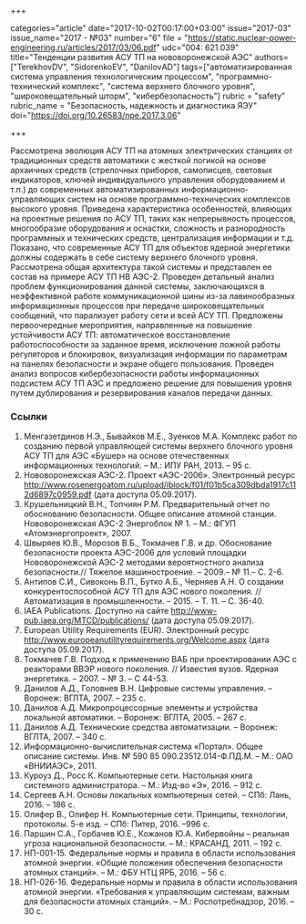 +++

categories="article"
date="2017-10-02T00:17:00+03:00"
issue="2017-03"
issue_name="2017 - №03"
number="6"
file = "https://static.nuclear-power-engineering.ru/articles/2017/03/06.pdf"
udc="004: 621.039"
title="Тенденции развития АСУ ТП на нововоронежской АЭС"
authors=["TerekhovDV", "SidorenkoEV", "DanilovАD"]
tags=["автоматизированная система управления технологическим процессом", "программно-технический комплекс", "система верхнего блочного уровня", "широковещательный шторм", "кибербезопасность"]
rubric = "safety"
rubric_name = "Безопасность, надежность и диагностика ЯЭУ"
doi="https://doi.org/10.26583/npe.2017.3.06"

+++

Рассмотрена эволюция АСУ ТП на атомных электрических станциях от традиционных средств автоматики с жесткой логикой на основе архаичных средств (стрелочных приборов, самописцев, световых индикаторов, ключей индивидуального управления оборудованием и т.п.) до современных автоматизированных информационно-управляющих систем на основе программно-технических комплексов высокого уровня. Приведена характеристика особенностей, влияющих на проектные решения по АСУ ТП, таких как непрерывность процессов, многообразие оборудования и оснастки, сложность и разнородность программных и технических средств, централизация информации и т.д. Показано, что современные АСУ ТП для объектов ядерной энергетики должны содержать в себе систему верхнего блочного уровня. Рассмотрена общая архитектура такой системы и представлен ее состав на примере АСУ ТП НВ АЭС-2. Проведен детальный анализ проблем функционирования данной системы, заключающихся в неэффективной работе коммуникационной шины из-за лавинообразных информационных процессов при передаче широковещательных сообщений, что парализует работу сети и всей АСУ ТП. Предложены первоочередные мероприятия, направленные на повышение устойчивости АСУ ТП: автоматическое восстановление работоспособности за заданное время, исключение ложной работы регуляторов и блокировок, визуализация информации по параметрам на панелях безопасности и экране общего пользования. Проведен анализ вопросов кибербезопасности работы информационных подсистем АСУ ТП АЭС и предложено решение для повышения уровня путем дублирования и резервирования каналов передачи данных.

### Ссылки

1. Менгазетдинов Н.Э., Бывайков М.Е., Зуенков М.А. Комплекс работ по созданию первой управляющей системы верхнего блочного уровня АСУ ТП для АЭС «Бушер» на основе отечественных информационных технологий. – М.: ИПУ РАН, 2013. – 95 c.
2. Нововоронежская АЭС-2. Проект «АЭС-2006». Электронный ресурс http://www.rosenergoatom.ru/upload/iblock/f01/f01b5ca309dbda1917c112d6897c0959.pdf (дата доступа 05.09.2017).
3. Крушельницкий В.Н., Топчиян Р.М. Предварительный отчет по обоснованию безопасности. Общее описание атомной станции. Нововоронежская АЭС-2 Энергоблок № 1. – М.: ФГУП «Атомэнергопроект», 2007.
4. Швыряев Ю.В., Морозов В.Б., Токмачев Г.В. и др. Обоснование безопасности проекта АЭС-2006 для условий площадки Нововоронежской АЭС-2 методами вероятностного анализа безопасности.// Тяжелое машиностроение. – 2009.– № 11.– С. 2-6.
5. Антипов С.И., Сивоконь В.П., Бутко А.Б., Черняев А.Н. О создании конкурентоспособной АСУ ТП для АЭС нового поколения. // Автоматизация в промышленности. – 2015. – Т. 11. – С. 36-40.
6. IAEA Publications. Доступно на сайте http://www-pub.iaea.org/MTCD/publications/ (дата доступа 05.09.2017).
7. European Utility Requirements (EUR). Электронный ресурс http://www.europeanutilityrequirements.org/Welcome.aspx (дата доступа 05.09.2017).
8. Токмачев Г.В. Подход к применению ВАБ при проектировании АЭС с реакторами ВВЭР нового поколения. // Известия вузов. Ядерная энергетика. – 2007. – № 3. – C 44-53.
9. Данилов А.Д., Головнев В.Н. Цифровые системы управления. – Воронеж: ВГЛТА, 2007. – 235 с.
10. Данилов А.Д. Микропроцессорные элементы и устройства локальной автоматики. – Воронеж: ВГЛТА, 2005. – 267 с.
11. Данилов А.Д. Технические средства автоматизации. – Воронеж: ВГЛТА, 2007. – 340 с.
12. Информационно-вычислительная система «Портал». Общее описание системы. Инв. № 590 85 090.23512.014-Ф.ПД.М. – М.: ОАО «ВНИИАЭС», 2011.
13. Куроуз Д., Росс К. Компьютерные сети. Настольная книга системного администратора. – М.: Изд-во «Э», 2016. – 912 с.
14. Сергеев А.Н. Основы локальных компьютерных сетей. – СПб: Лань, 2016. – 186 с.
15. Олифер В., Олифер Н. Компьютерные сети. Принципы, технологии, протоколы. 5-е изд. – СПб: Питер, 2016. –996 с.
16. Паршин С.А., Горбачев Ю.Е., Кожанов Ю.А. Кибервойны – реальная угроза национальной безопасности. – М.: КРАСАНД, 2011. – 192 с.
17. НП-001-15. Федеральные нормы и правила в области использования атомной энергии. «Общие положения обеспечения безопасности атомных станций». – М.: ФБУ НТЦ ЯРБ, 2016. – 56 с.
18. НП-026-16. Федеральные нормы и правила в области использования атомной энергии. «Требования к управляющим системам, важным для безопасности атомных станций». – М.: Роспотребнадзор, 2016. – 30 с.